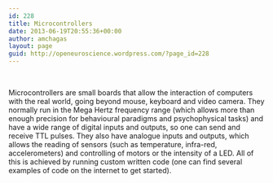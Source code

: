 ```yaml
---
id: 228
title: Microcontrollers
date: 2013-06-19T20:55:36+00:00
author: amchagas
layout: page
guid: http://openeuroscience.wordpress.com/?page_id=228
---
```

&nbsp;

Microcontrollers are small boards that allow the interaction of computers with the real world, going beyond mouse, keyboard and video camera. They normally run in the Mega Hertz frequency range (which allows more than enough precision for behavioural paradigms and psychophysical tasks) and have a wide range of digital inputs and outputs, so one can send and receive TTL pulses. They also have analogue inputs and outputs, which allows the reading of sensors (such as temperature, infra-red, accelerometers) and controlling of motors or the intensity of a LED. All of this is achieved by running custom written code (one can find several examples of code on the internet to get started).

&nbsp;